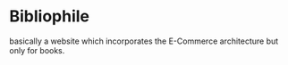 # Bibliophile
basically a website which incorporates the E-Commerce architecture but only for books.
